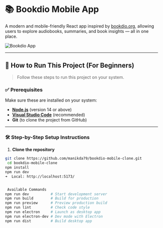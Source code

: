 # 📚 Bookdio Mobile App

A modern and mobile-friendly React app inspired by [bookdio.org](https://bookdio.org), allowing users to explore audiobooks, summaries, and book insights — all in one place.

![Bookdio App](https://images.unsplash.com/photo-1481627834876-b7833e8f5570?w=800&h=400&fit=crop)

---

## 🚀 How to Run This Project (For Beginners)

> Follow these steps to run this project on your system.

### ✅ Prerequisites

Make sure these are installed on your system:

- **[Node.js](https://nodejs.org/en/download/)** (version 14 or above)
- **[Visual Studio Code](https://code.visualstudio.com/)** (recommended)
- **Git** (to clone the project from GitHub)

---

### 🛠️ Step-by-Step Setup Instructions

1. **Clone the repository**

```bash
git clone https://github.com/manikda79/bookdio-mobile-clone.git
 cd bookdio-mobile-clone
npm install
npm run dev
➜  Local: http://localhost:5173/


 Available Commands
npm run dev          # Start development server
npm run build        # Build for production
npm run preview      # Preview production build
npm run lint         # Check code style
npm run electron     # Launch as desktop app
npm run electron-dev # Dev mode with Electron
npm run dist         # Build desktop app
